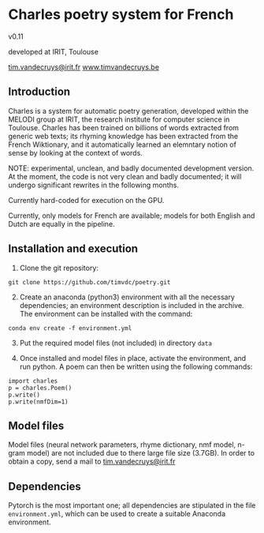 # Charles poetry system for French

v0.11

developed at IRIT, Toulouse

tim.vandecruys@irit.fr
www.timvandecruys.be


## Introduction

Charles is a system for automatic poetry generation, developed within
the MELODI group at IRIT, the research institute for computer science
in Toulouse. Charles has been trained on billions of words extracted
from generic web texts; its rhyming knowledge has been extracted from
the French Wiktionary, and it automatically learned an elemntary
notion of sense by looking at the context of words.

NOTE: experimental, unclean, and badly documented development
version. At the moment, the code is not very clean and badly
documented; it will undergo significant rewrites in the following
months.

Currently hard-coded for execution on the GPU.

Currently, only models for French are available; models for both
English and Dutch are equally in the pipeline.

## Installation and execution

1) Clone the git repository:


`git clone https://github.com/timvdc/poetry.git`

2) Create an anaconda (python3) environment with all the necessary
dependencies; an environment description is included in the
archive. The environment can be installed with the command:

`conda env create -f environment.yml`

3) Put the required model files (not included) in directory `data`

4) Once installed and model files in place, activate the environment, and run python. A poem
can then be written using the following commands:

~~~
import charles
p = charles.Poem()
p.write()
p.write(nmfDim=1)
~~~~

## Model files

Model files (neural network parameters, rhyme dictionary, nmf model,
n-gram model) are not included due to there large file size
(3.7GB). In order to obtain a copy, send a mail to
tim.vandecruys@irit.fr

## Dependencies

Pytorch is the most important one; all dependencies are stipulated
in the file `environment.yml`, which can be used to create a suitable Anaconda
environment.